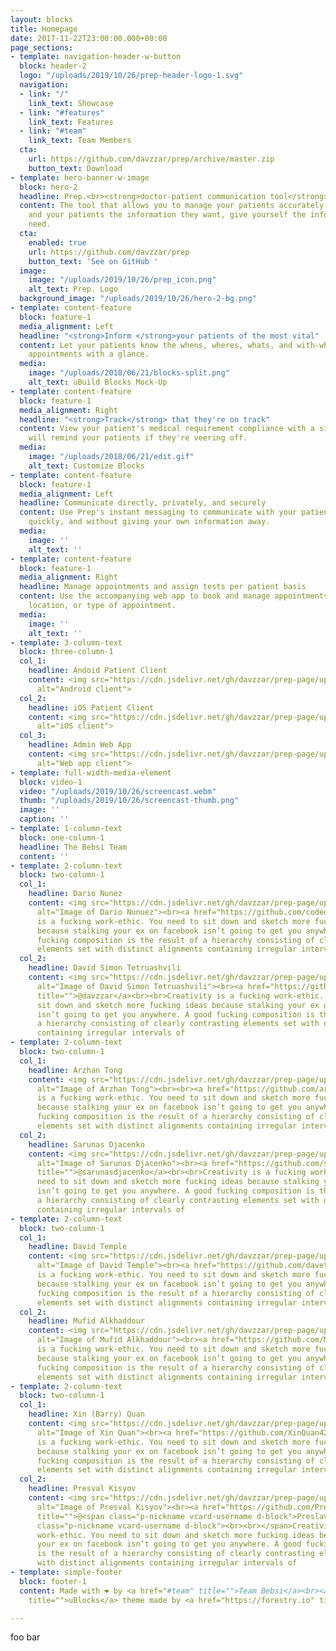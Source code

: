 ```yaml
---
layout: blocks
title: Homepage
date: 2017-11-22T23:00:00.000+00:00
page_sections:
- template: navigation-header-w-button
  block: header-2
  logo: "/uploads/2019/10/26/prep-header-logo-1.svg"
  navigation:
  - link: "/"
    link_text: Showcase
  - link: "#features"
    link_text: Features
  - link: "#team"
    link_text: Team Members
  cta:
    url: https://github.com/davzzar/prep/archive/master.zip
    button_text: Download
- template: hero-banner-w-image
  block: hero-2
  headline: Prep.<br><strong>doctor-patient communication tool</strong>
  content: The tool that allows you to manage your patients accurately and effectively.<br>Give
    and your patients the information they want, give yourself the information you
    need.
  cta:
    enabled: true
    url: https://github.com/davzzar/prep
    button_text: 'See on GitHub '
  image:
    image: "/uploads/2019/10/26/prep_icon.png"
    alt_text: Prep. Logo
  background_image: "/uploads/2019/10/26/hero-2-bg.png"
- template: content-feature
  block: feature-1
  media_alignment: Left
  headline: "<strong>Inform </strong>your patients of the most vital"
  content: Let your patients know the whens, wheres, whats, and with-whos of their
    appointments with a glance.
  media:
    image: "/uploads/2018/06/21/blocks-split.png"
    alt_text: uBuild Blocks Mock-Up
- template: content-feature
  block: feature-1
  media_alignment: Right
  headline: "<strong>Track</strong> that they're on track"
  content: View your patient's medical requirement compliance with a simple UI. Prep
    will remind your patients if they're veering off.
  media:
    image: "/uploads/2018/06/21/edit.gif"
    alt_text: Customize Blocks
- template: content-feature
  block: feature-1
  media_alignment: Left
  headline: Communicate directly, privately, and securely
  content: Use Prep's instant messaging to communicate with your patients directly,
    quickly, and without giving your own information away.
  media:
    image: ''
    alt_text: ''
- template: content-feature
  block: feature-1
  media_alignment: Right
  headline: Manage appointments and assign tests per patient basis
  content: Use the accompanying web app to book and manage appointments per department,
    location, or type of appointment.
  media:
    image: ''
    alt_text: ''
- template: 3-column-text
  block: three-column-1
  col_1:
    headline: Andoid Patient Client
    content: <img src="https://cdn.jsdelivr.net/gh/davzzar/prep-page/uploads/2019/10/27/android_client.png"
      alt="Android client">
  col_2:
    headline: iOS Patient Client
    content: <img src="https://cdn.jsdelivr.net/gh/davzzar/prep-page/uploads/2019/10/27/ios_client.png"
      alt="iOS client">
  col_3:
    headline: Admin Web App
    content: <img src="https://cdn.jsdelivr.net/gh/davzzar/prep-page/uploads/2019/10/27/web_client.png"
      alt="Web app client">
- template: full-width-media-element
  block: video-1
  video: "/uploads/2019/10/26/screencast.webm"
  thumb: "/uploads/2019/10/26/screencast-thumb.png"
  image: ''
  caption: ''
- template: 1-column-text
  block: one-column-1
  headline: The Bebsi Team
  content: ''
- template: 2-column-text
  block: two-column-1
  col_1:
    headline: Dario Nunez
    content: <img src="https://cdn.jsdelivr.net/gh/davzzar/prep-page/uploads/2019/10/27/dario_nunez.jpg"
      alt="Image of Dario Nunuez"><br><a href="https://github.com/codedario" title="">@codedario</a><br>Creativity
      is a fucking work-ethic. You need to sit down and sketch more fucking ideas
      because stalking your ex on facebook isn’t going to get you anywhere. A good
      fucking composition is the result of a hierarchy consisting of clearly contrasting
      elements set with distinct alignments containing irregular intervals of
  col_2:
    headline: David Simon Tetruashvili
    content: <img src="https://cdn.jsdelivr.net/gh/davzzar/prep-page/uploads/2019/10/27/david_simon_tetruashvili.jpg"
      alt="Image of David Simon Tetruashvili"><br><a href="https://github.com/davzzarhttps://github.com/davzzar"
      title="">@davzzar</a><br><br>Creativity is a fucking work-ethic. You need to
      sit down and sketch more fucking ideas because stalking your ex on facebook
      isn’t going to get you anywhere. A good fucking composition is the result of
      a hierarchy consisting of clearly contrasting elements set with distinct alignments
      containing irregular intervals of
- template: 2-column-text
  block: two-column-1
  col_1:
    headline: Arzhan Tong
    content: <img src="https://cdn.jsdelivr.net/gh/davzzar/prep-page/uploads/2019/10/27/arzhan_tong.jpg"
      alt="Image of Arzhan Tong"><br><br><a href="https://github.com/arzhtong" title="">@arzhtong</a><br><br>Creativity
      is a fucking work-ethic. You need to sit down and sketch more fucking ideas
      because stalking your ex on facebook isn’t going to get you anywhere. A good
      fucking composition is the result of a hierarchy consisting of clearly contrasting
      elements set with distinct alignments containing irregular intervals of
  col_2:
    headline: Sarunas Djacenko
    content: <img src="https://cdn.jsdelivr.net/gh/davzzar/prep-page/uploads/2019/10/27/sarunas_djacenko.jpg"
      alt="Image of Sarunas Djacenko"><br><a href="https://github.com/sarunasdjacenko"
      title="">@sarunasdjacenko</a><br><br>Creativity is a fucking work-ethic. You
      need to sit down and sketch more fucking ideas because stalking your ex on facebook
      isn’t going to get you anywhere. A good fucking composition is the result of
      a hierarchy consisting of clearly contrasting elements set with distinct alignments
      containing irregular intervals of
- template: 2-column-text
  block: two-column-1
  col_1:
    headline: David Temple
    content: <img src="https://cdn.jsdelivr.net/gh/davzzar/prep-page/uploads/2019/10/27/david_temple.jpg"
      alt="Image of David Temple"><br><a href="https://github.com/davet2408" title=""><br>@davet2408</a><br><br>Creativity
      is a fucking work-ethic. You need to sit down and sketch more fucking ideas
      because stalking your ex on facebook isn’t going to get you anywhere. A good
      fucking composition is the result of a hierarchy consisting of clearly contrasting
      elements set with distinct alignments containing irregular intervals of
  col_2:
    headline: Mufid Alkhaddour
    content: <img src="https://cdn.jsdelivr.net/gh/davzzar/prep-page/uploads/2019/10/27/mufid_alkhaddour.jpg"
      alt="Image of Mufid Alkhaddour"><br><a href="https://github.com/Mufid99" title="">@Mufid99</a><br><br>Creativity
      is a fucking work-ethic. You need to sit down and sketch more fucking ideas
      because stalking your ex on facebook isn’t going to get you anywhere. A good
      fucking composition is the result of a hierarchy consisting of clearly contrasting
      elements set with distinct alignments containing irregular intervals of
- template: 2-column-text
  block: two-column-1
  col_1:
    headline: Xin (Barry) Quan
    content: <img src="https://cdn.jsdelivr.net/gh/davzzar/prep-page/uploads/2019/10/27/xin_quan.jpg"
      alt="Image of Xin Quan"><br><a href="https://github.com/XinQuan42" title="">@XinQuan42</a><br><br>Creativity
      is a fucking work-ethic. You need to sit down and sketch more fucking ideas
      because stalking your ex on facebook isn’t going to get you anywhere. A good
      fucking composition is the result of a hierarchy consisting of clearly contrasting
      elements set with distinct alignments containing irregular intervals of
  col_2:
    headline: Presval Kisyov
    content: <img src="https://cdn.jsdelivr.net/gh/davzzar/prep-page/uploads/2019/10/27/preslav_kisyov.jpg"
      alt="Image of Presval Kisyov"><br><a href="https://github.com/PreslavKisyov"
      title="">@<span class="p-nickname vcard-username d-block">PreslavKisyov</span></a><span
      class="p-nickname vcard-username d-block"><br><br></span>Creativity is a fucking
      work-ethic. You need to sit down and sketch more fucking ideas because stalking
      your ex on facebook isn’t going to get you anywhere. A good fucking composition
      is the result of a hierarchy consisting of clearly contrasting elements set
      with distinct alignments containing irregular intervals of
- template: simple-footer
  block: footer-1
  content: Made with ❤︎ by <a href="#team" title="">Team Bebsi</a><br><a href="https://forestry.io/blog/ubuild-a-new-theme-for-static-sites-using-blocks/"
    title="">uBlocks</a> theme made by <a href="https://forestry.io" title="">Forestry.io</a>

---
```

foo bar